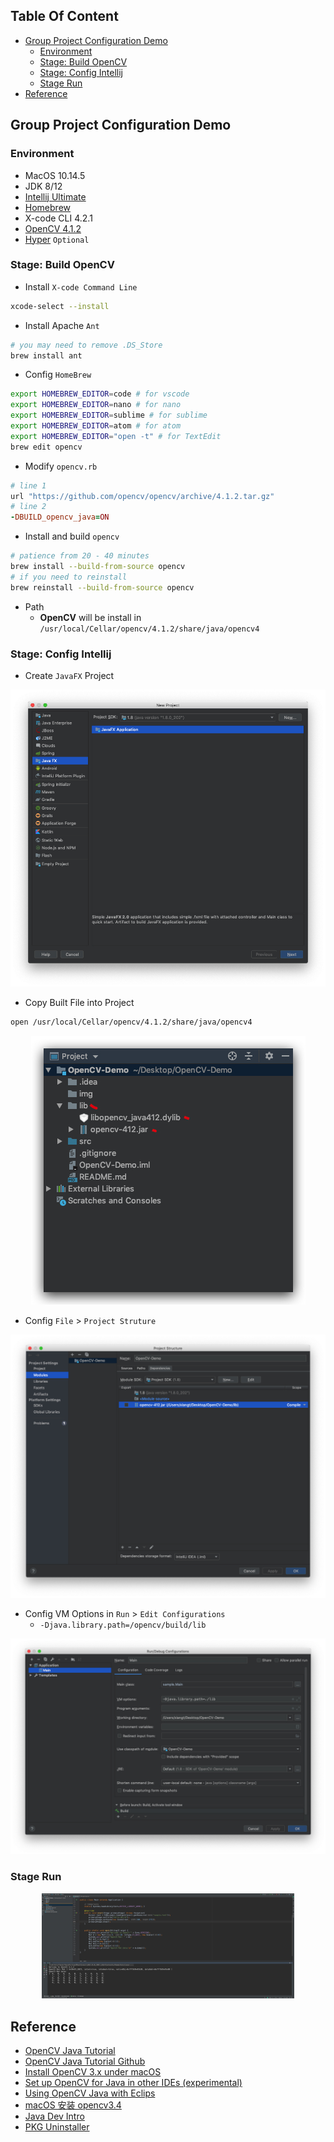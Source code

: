 <!-- START doctoc generated TOC please keep comment here to allow auto update -->
<!-- DON'T EDIT THIS SECTION, INSTEAD RE-RUN doctoc TO UPDATE -->
## Table Of Content

- [Group Project Configuration Demo](#group-project-configuration-demo)
  - [Environment](#environment)
  - [Stage: Build OpenCV](#stage-build-opencv)
  - [Stage: Config Intellij](#stage-config-intellij)
  - [Stage Run](#stage-run)
- [Reference](#reference)

<!-- END doctoc generated TOC please keep comment here to allow auto update -->


## Group Project Configuration Demo
### Environment
- MacOS 10.14.5
- JDK 8/12
- [Intellij Ultimate](https://www.jetbrains.com/student/)
- [Homebrew](https://brew.sh/)
- X-code CLI 4.2.1
- [OpenCV 4.1.2](https://opencv.org/releases/)
- [Hyper](https://github.com/zeit/hyper) `Optional`

### Stage: Build OpenCV
- Install `X-code Command Line`
```sh
xcode-select --install
```
- Install Apache `Ant`
```sh
# you may need to remove .DS_Store
brew install ant 
```
- Config `HomeBrew`
```sh
export HOMEBREW_EDITOR=code # for vscode
export HOMEBREW_EDITOR=nano # for nano
export HOMEBREW_EDITOR=sublime # for sublime
export HOMEBREW_EDITOR=atom # for atom
export HOMEBREW_EDITOR="open -t" # for TextEdit
brew edit opencv
```
- Modify `opencv.rb`
<!-- https://github.com/opencv/opencv/archive/4.0.1.tar.gz -->
```ruby
# line 1
url "https://github.com/opencv/opencv/archive/4.1.2.tar.gz"
# line 2
-DBUILD_opencv_java=ON
```

- Install and build `opencv`
```sh
# patience from 20 - 40 minutes
brew install --build-from-source opencv
# if you need to reinstall
brew reinstall --build-from-source opencv
```

- Path
  - **OpenCV** will be install in `/usr/local/Cellar/opencv/4.1.2/share/java/opencv4`

### Stage: Config Intellij
- Create `JavaFX` Project
<div style="text-align:center; margin:auto"><img src="img/javafx.png"></div>

- Copy Built File into Project
```sh
open /usr/local/Cellar/opencv/4.1.2/share/java/opencv4
```
<div style="text-align:center; margin:auto"><img src="img/lib.png"></div>

- Config `File` > `Project Struture`
<div style="text-align:center; margin:auto"><img src="img/project_struc.png"></div>

- Config VM Options in `Run` > `Edit Configurations`
  - `-Djava.library.path=/opencv/build/lib`
<div style="text-align:center; margin:auto"><img src="img/vm.png"></div>


### Stage Run
<div style="text-align:center; margin:auto; width: 80%"><img src="img/run.png"></div>

## Reference
- [OpenCV Java Tutorial](https://opencv-java-tutorials.readthedocs.io/en/latest/index.html)
- [OpenCV Java Tutorial Github](https://github.com/opencv-java/opencv-java-tutorials)
- [Install OpenCV 3.x under macOS](https://opencv-java-tutorials.readthedocs.io/en/latest/01-installing-opencv-for-java.html#install-opencv-3-x-under-macos)
- [Set up OpenCV for Java in other IDEs (experimental)](https://opencv-java-tutorials.readthedocs.io/en/latest/01-installing-opencv-for-java.html#set-up-opencv-for-java-in-other-ides-experimental)
- [Using OpenCV Java with Eclips](https://docs.opencv.org/2.4.11/doc/tutorials/introduction/java_eclipse/java_eclipse.html)
- [macOS 安装 opencv3.4](https://my.oschina.net/u/3767256/blog/1614886)
- [Java Dev Intro](https://docs.opencv.org/2.4/doc/tutorials/introduction/desktop_java/java_dev_intro.html)
- [PKG Uninstaller](https://www.corecode.io/uninstallpkg/)
